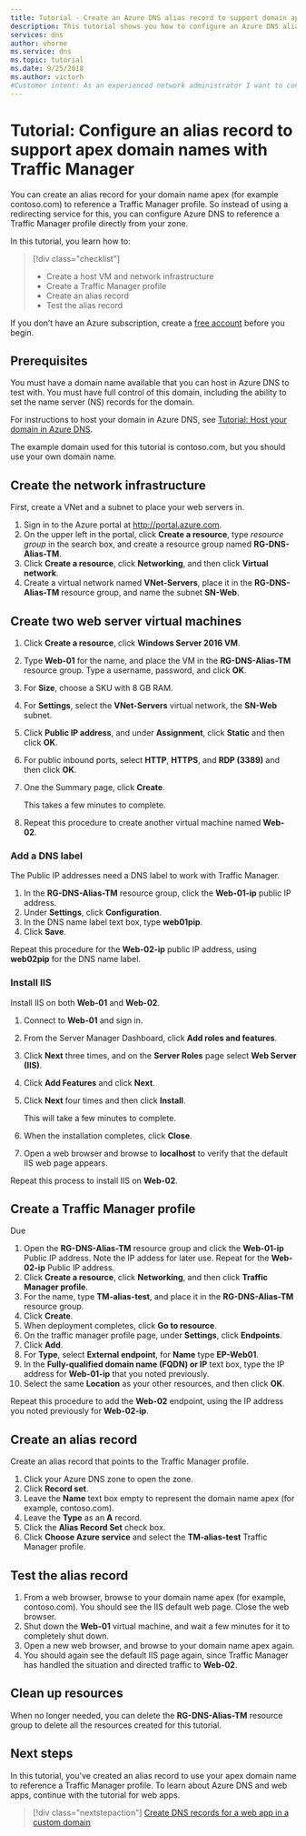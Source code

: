 ```yaml
---
title: Tutorial - Create an Azure DNS alias record to support domain apex names with Traffic Manager
description: This tutorial shows you how to configure an Azure DNS alias record to support using your domain apex name with Traffic Manager.
services: dns
author: vhorne
ms.service: dns
ms.topic: tutorial
ms.date: 9/25/2018
ms.author: victorh
#Customer intent: As an experienced network administrator I want to configure Azure DNS alias records to use my domain apex name with Traffic Manager.
---
```


# Tutorial: Configure an alias record to support apex domain names with Traffic Manager 

You can create an alias record for your domain name apex (for example contoso.com) to reference a Traffic Manager profile. So instead of using a redirecting service for this, you can configure Azure DNS to reference a Traffic Manager profile directly from your zone. 


In this tutorial, you learn how to:

> [!div class="checklist"]
> * Create a host VM and network infrastructure
> * Create a Traffic Manager profile
> * Create an alias record
> * Test the alias record


If you don’t have an Azure subscription, create a [free account](https://azure.microsoft.com/free/?WT.mc_id=A261C142F) before you begin.

## Prerequisites
You must have a domain name available that you can host in Azure DNS to test with. You must have full control of this domain, including the ability to set the name server (NS) records for the domain.

For instructions to host your domain in Azure DNS, see [Tutorial: Host your domain in Azure DNS](dns-delegate-domain-azure-dns.md).

The example domain used for this tutorial is contoso.com, but you should use your own domain name.

## Create the network infrastructure
First, create a VNet and a subnet to place your web servers in.
1. Sign in to the Azure portal at http://portal.azure.com.
2. On the upper left in the portal, click **Create a resource**, type *resource group* in the search box, and create a resource group named **RG-DNS-Alias-TM**.
3. Click **Create a resource**, click **Networking**, and then click **Virtual network**.
4. Create a virtual network named **VNet-Servers**, place it in the **RG-DNS-Alias-TM** resource group, and name the subnet **SN-Web**.

## Create two web server virtual machines
1. Click **Create a resource**, click **Windows Server 2016 VM**.
2. Type **Web-01** for the name, and place the VM in the **RG-DNS-Alias-TM** resource group. Type a username, password, and click **OK**.
3. For **Size**, choose a SKU with 8 GB RAM.
4. For **Settings**, select the **VNet-Servers** virtual network, the **SN-Web** subnet.
5. Click **Public IP address**, and under **Assignment**, click **Static** and then click **OK**.
6. For public inbound ports, select **HTTP**, **HTTPS**, and **RDP (3389)** and then click **OK**.
7. One the Summary page, click **Create**.

   This takes a few minutes to complete.
6. Repeat this procedure to create another virtual machine named **Web-02**.

### Add a DNS label
The Public IP addresses need a DNS label to work with Traffic Manager.
1. In the **RG-DNS-Alias-TM** resource group, click the **Web-01-ip** public IP address.
2. Under **Settings**, click **Configuration**.
3. In the DNS name label text box, type **web01pip**.
4. Click **Save**.

Repeat this procedure for the **Web-02-ip** public IP address, using **web02pip** for the DNS name label.

### Install IIS

Install IIS on both **Web-01** and **Web-02**.

1. Connect to **Web-01** and sign in.
2. From the Server Manager Dashboard, click **Add roles and features**.
3. Click **Next** three times, and on the **Server Roles** page select **Web Server (IIS)**.
4. Click **Add Features** and click **Next**.
5. Click **Next** four times and then click **Install**.

   This will take a few minutes to complete.
6. When the installation completes, click **Close**.
7. Open a web browser and browse to **localhost** to verify that the default IIS web page appears.

Repeat this process to install IIS on **Web-02**.


## Create a Traffic Manager profile

Due 

1. Open the **RG-DNS-Alias-TM** resource group and click the **Web-01-ip** Public IP address. Note the IP addess for later use. Repeat for the **Web-02-ip** Public IP address.
1. Click **Create a resource**, click **Networking**, and then click **Traffic Manager profile**.
2. For the name, type **TM-alias-test**, and place it in the **RG-DNS-Alias-TM** resource group.
3. Click **Create**.
4. When deployment completes, click **Go to resource**.
5. On the traffic manager profile page, under **Settings**, click **Endpoints**.
6. Click **Add**.
7. For **Type**, select **External endpoint**, for **Name** type **EP-Web01**.
8. In the **Fully-qualified domain name (FQDN) or IP** text box, type the IP address for **Web-01-ip** that you noted previously.
9. Select the same **Location** as your other resources, and then click **OK**.

Repeat this procedure to add the **Web-02** endpoint, using the IP address you noted previously for **Web-02-ip**.

## Create an alias record

Create an alias record that points to the Traffic Manager profile.

1. Click your Azure DNS zone to open the zone.
2. Click **Record set**.
3. Leave the **Name** text box empty to represent the domain name apex (for example, contoso.com).
4. Leave the **Type** as an **A** record.
5. Click the **Alias Record Set** check box.
6. Click **Choose Azure service** and select the **TM-alias-test** Traffic Manager profile.

## Test the alias record

1. From a web browser, browse to your domain name apex (for example, contoso.com). You should see the IIS default web page. Close the web browser.
2. Shut down the **Web-01** virtual machine, and wait a few minutes for it to completely shut down.
3. Open a new web browser, and browse to your domain name apex again.
4. You should again see the default IIS page again, since Traffic Manager has handled the situation and directed traffic to **Web-02**.

## Clean up resources

When no longer needed, you can delete the **RG-DNS-Alias-TM** resource group to delete all the resources created for this tutorial.

## Next steps

In this tutorial, you've created an alias record to use your apex domain name to reference a Traffic Manager profile. To learn about Azure DNS and web apps, continue with the tutorial for web apps.

> [!div class="nextstepaction"]
> [Create DNS records for a web app in a custom domain](./dns-web-sites-custom-domain.md)
